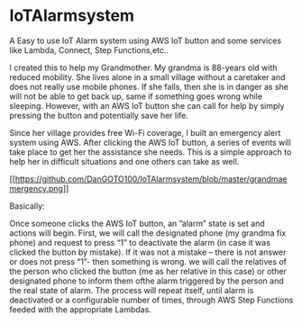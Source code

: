 # IoTAlarmsystem
A Easy to use IoT Alarm system using AWS IoT button and some services like Lambda, Connect, Step Functions,etc..

I created this to help my Grandmother. My grandma is 88-years old with reduced mobility. She lives alone in a small village without a caretaker and does not really use mobile phones. If she falls, then she is in danger as she will not be able to get back up, same if something goes wrong while sleeping. However, with an AWS IoT button she can call for help by simply pressing the button and potentially save her life. 

Since her village provides free Wi-Fi coverage, I built an emergency alert system using AWS. After clicking the AWS IoT button, a series of events will take place to get her the assistance she needs. This is a simple approach to help her in difficult situations and one others can take as well. 

[[https://github.com/DanGOTO100/IoTAlarmsystem/blob/master/grandmaemergency.png]]



Basically:

Once someone clicks the AWS IoT button, an ”alarm” state is set and actions will begin. 
First, we will call the designated phone (my grandma fix phone) and request to press “1” to deactivate the alarm (in case it was  clicked the button by mistake).
If it was not a mistake –  there is not answer or does not press “1”- then something is wrong.  we will call the relatives of the person who clicked the button (me as her relative in this case) or other designated phone to inform them ofthe alarm triggered by the person and the real state of alarm. The process will repeat itself, until alarm is deactivated or a configurable number of times, through AWS Step Functions feeded with the appropriate Lambdas.



